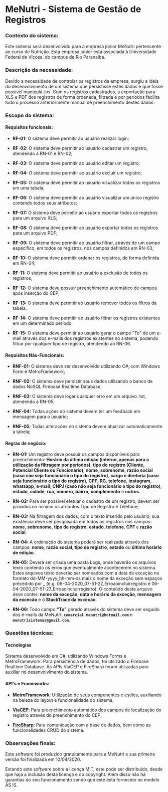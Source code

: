 # MeNutri - Sistema de Gestão de Registros

### Contexto do sistema:
Este sistema será desenvolvido para a empresa júnior MeNutri pertencente ao curso de Nutrição. Esta empresa júnior está associada à Universidade Federal de Viçosa, do campus de Rio Paranaíba.

### Descrição da necessidade:
Devido a necessidade de controlar os registros da empresa, surgiu a ideia do desenvolvimento de um sistema que persistisse estes dados e que fosse possível manipulá-los. Com os registros cadastrados, a exportação para XLS e PDF dos registros de forma ordenada, filtrada e por períodos facilita todo o processo anteriormente manual de preenchimento destes dados.

### Escopo do sistema:

#### Requisitos funcionais:

- **RF-01:** O sistema deve permitir ao usuário realizar login;

- **RF-02:** O sistema deve permitir ao usuário cadastrar um registro, atendendo à RN-01 e RN-02;

- **RF-03:** O sistema deve permitir ao usuário editar um registro;

- **RF-04:** O sistema deve permitir ao usuário excluir um registro;

- **RF-05:** O sistema deve permitir ao usuário visualizar todos os registros em uma tabela;

- **RF-06:** O sistema deve permitir ao usuário visualizar um único registro contendo todos seus atributos;

- **RF-07:** O sistema deve permitir ao usuário exportar todos os registros para um arquivo XLS;

- **RF-08:** O sistema deve permitir ao usuário exportar todos os registros para um arquivo PDF;

- **RF-09:** O sistema deve permitir ao usuário filtrar, através de um campo específico, em todos os registros, nos campos definidos em RN-03;

- **RF-10:** O sistema deve permitir ordenar os registros, de forma definida em RN-04;

- **RF-11:** O sistema deve permitir ao usuário a exclusão de todos os registros;

- **RF-12:** O sistema deve possuir preenchimento automático de campos após inserção do CEP;

- **RF-13:** O sistema deve permitir ao usuário remover todos os filtros da tabela.

- **RF-14:** O sistema deve permitir ao usuário filtrar os registros existentes em um determinado período.

- **RF-15:** O sistema deve permitir ao usuário gerar o campo "To" de um e-mail através dos e-mails dos registros existentes no sistema, podendo filtrar por qualquer tipo de registro, atendendo ao RN-06.

#### Requisitos Não-Funcionais:

- **RNF-01:** O sistema deve ser desenvolvido utilizando C#, com Windows Form e MetroFramework;

- **RNF-02:** O sistema deve persistir seus dados utilizando o banco de dados NoSQL Firebase Realtime Database;

- **RNF-03:** O sistema deve logar qualquer erro em um arquivo .txt, atendendo a RN-05;

- **RNF-04:** Todas ações do sistema devem ter um feedback em mensagem para o usuário;

- **RNF-05:** Todas alterações no sistema devem atualizar automaticamente a tabela;

#### Regras de negócio:

- **RN-01:** Um registro deve possuir os campos disponíveis para preenchimento: **Horário da última edição (interno, apenas para a utilização da filtragem por períodos)**, **tipo do registro (Cliente, Potencial Cliente ou Funcionário)**, **nome**, **sobrenome**, **razão social (caso não seja funcionário o tipo do registro)**, **cargo e diretoria (caso seja funcionário o tipo do registro)**, **CPF**, **RG**, **telefone**, **instagram**, **whatsapp**, **e-mail**, **CNPJ (caso não seja funcionário o tipo do registro)**, **estado**, **cidade**, **rua**, **número**, **bairro**, **complemento** e **outros**.

- **RN-02:** Para ser possível efetuar o cadastro de um registro, devem ser providos no mínimo os atributos Tipo de Registro e Telefone;

- **RN-03:** Na filtragem dos dados, com o texto inserido pelo usuário, sua existência deve ser pesquisada em todos os registros nos campos: **nome**, **sobrenome**, **tipo de registro**, **estado**, **telefone**, **CPF** e **razão social**.

- **RN-04:** A ordenação do sistema poderá ser realizada através dos campos: **nome**, **razão social**, **tipo de registro**, **estado** ou **último horário de edição**.

- **RN-05:** Deverá ser criada uma pasta Logs, onde haverão os arquivos texto contendo os erros que eventualmente acontecerem no sistema. Estes arquivos texto deverão ser nomeados com a data de exceção no formato dd-MM-yyyy_hh-mm-ss mais o nome da exceção sem espaços precedido por _ (e.g. 06-04-2020_07-51-27_Erroaoincluirregistro e 06-04-2020_07-51-27_Erroaoincluirregistro). O conteúdo deste arquivo deve conter: **nome da exceção**, **data e horário da exceção**, **mensagem da excecão** e o **StackTrace da excecão**.

- **RN-06:** Todo campo **"To"** gerado através do sistema deve ser seguido dos e-mails da MeNutri: **`comercial.menutri@hotmail.com`** e **`menutrisistemas@gmail.com`**.

### Questões técnicas:

#### Tecnologias
Sistema desenvolvido em C#, utilizando Windows Forms e MetroFramework. Para persistência de dados, foi utilizado o Firebase Realtime Database. As APIs ViaCEP e FireSharp foram utilizadas para auxiliar no desenvolvimento do sistema.

#### API's e Frameworks:

- **[MetroFramework](https://www.nuget.org/packages/Winform.Metroframework/)**: Utilização de seus componentes e estilos, auxiliando na beleza do layout e funcionalidade do sistema;

- **[ViaCEP](https://github.com/guibranco/ViaCEP)**: Para preenchimento automático dos campos de localização do registro através do preenchimento do CEP;

- **[FireSharp](https://github.com/ziyasal/FireSharp)**: Para comunicação com a base de dados, bem como as funcionalidades CRUD do sistema.

### Observações finais:

Este software foi produzido gratuitamente para a MeNutri e sua primeira versão foi finalizada em 10/04/2020.

Estando este software sobre a licença MIT, este pode ser distribuído, desde que haja a inclusão desta licença e do copyright. Além disso não há garantias do seu funcionamento sendo que este está fornecido no modelo AS IS.

